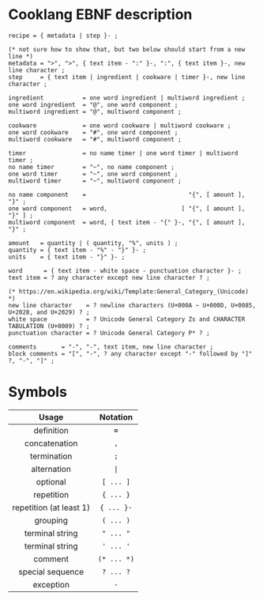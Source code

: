 
# Cooklang EBNF description

```ebnf
recipe = { metadata | step }- ;

(* not sure how to show that, but two below should start from a new line *)
metadata = ">", ">", { text item - ":" }-, ":", { text item }-, new line character ;
step     = { text item | ingredient | cookware | timer }-, new line character ;

ingredient           = one word ingredient | multiword ingredient ;
one word ingredient  = "@", one word component ;
multiword ingredient = "@", multiword component ;

cookware             = one word cookware | multiword cookware ;
one word cookware    = "#", one word component ;
multiword cookware   = "#", multiword component ;

timer                = no name timer | one word timer | multiword timer ;
no name timer        = "~", no name component ;
one word timer       = "~", one word component ;
multiword timer      = "~", multiword component ;

no name component    =                             "{", [ amount ], "}" ;
one word component   = word,                     [ "{", [ amount ], "}" ] ;
multiword component  = word, { text item - "{" }-, "{", [ amount ], "}" ;

amount   = quantity | ( quantity, "%", units ) ;
quantity = { text item - "%" - "}" }- ;
units    = { text item - "}" }- ;

word      = { text item - white space - punctuation character }- ;
text item = ? any character except new line character ? ;

(* https://en.wikipedia.org/wiki/Template:General_Category_(Unicode) *)
new line character    = ? newline characters (U+000A ~ U+000D, U+0085, U+2028, and U+2029) ? ;
white space           = ? Unicode General Category Zs and CHARACTER TABULATION (U+0009) ? ;
punctuation character = ? Unicode General Category P* ? ;

comments       = "-", "-", text item, new line character ;
block comments = "[", "-", ? any character except "-" followed by "]" ?, "-", "]" ;
```

# Symbols

|**Usage**|**Notation**
:-----:|:-----:
definition |<code>**=**</code>
concatenation |<code>,</code>
termination |<code>;</code>
alternation |<code>&#124;</code>
optional |<code>[ ... ]</code>
repetition |<code>{ ... }</code>
repetition (at least 1) |<code>{ ... }-</code>
grouping |<code>( ... )</code>
terminal string |<code>" ... "</code>
terminal string |<code>' ... '</code>
comment |<code>(* ... *)</code>
special sequence |<code>? ... ?</code>
exception |<code>-</code>
